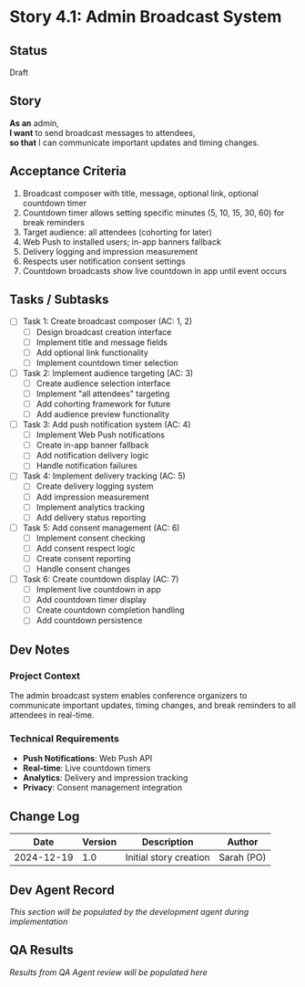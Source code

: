 # Story 4.1: Admin Broadcast System

## Status
Draft

## Story
**As an** admin,  
**I want** to send broadcast messages to attendees,  
**so that** I can communicate important updates and timing changes.

## Acceptance Criteria
1. Broadcast composer with title, message, optional link, optional countdown timer
2. Countdown timer allows setting specific minutes (5, 10, 15, 30, 60) for break reminders
3. Target audience: all attendees (cohorting for later)
4. Web Push to installed users; in-app banners fallback
5. Delivery logging and impression measurement
6. Respects user notification consent settings
7. Countdown broadcasts show live countdown in app until event occurs

## Tasks / Subtasks
- [ ] Task 1: Create broadcast composer (AC: 1, 2)
  - [ ] Design broadcast creation interface
  - [ ] Implement title and message fields
  - [ ] Add optional link functionality
  - [ ] Implement countdown timer selection
- [ ] Task 2: Implement audience targeting (AC: 3)
  - [ ] Create audience selection interface
  - [ ] Implement "all attendees" targeting
  - [ ] Add cohorting framework for future
  - [ ] Add audience preview functionality
- [ ] Task 3: Add push notification system (AC: 4)
  - [ ] Implement Web Push notifications
  - [ ] Create in-app banner fallback
  - [ ] Add notification delivery logic
  - [ ] Handle notification failures
- [ ] Task 4: Implement delivery tracking (AC: 5)
  - [ ] Create delivery logging system
  - [ ] Add impression measurement
  - [ ] Implement analytics tracking
  - [ ] Add delivery status reporting
- [ ] Task 5: Add consent management (AC: 6)
  - [ ] Implement consent checking
  - [ ] Add consent respect logic
  - [ ] Create consent reporting
  - [ ] Handle consent changes
- [ ] Task 6: Create countdown display (AC: 7)
  - [ ] Implement live countdown in app
  - [ ] Add countdown timer display
  - [ ] Create countdown completion handling
  - [ ] Add countdown persistence

## Dev Notes
### Project Context
The admin broadcast system enables conference organizers to communicate important updates, timing changes, and break reminders to all attendees in real-time.

### Technical Requirements
- **Push Notifications**: Web Push API
- **Real-time**: Live countdown timers
- **Analytics**: Delivery and impression tracking
- **Privacy**: Consent management integration

## Change Log
| Date | Version | Description | Author |
|------|---------|-------------|---------|
| 2024-12-19 | 1.0 | Initial story creation | Sarah (PO) |

## Dev Agent Record
*This section will be populated by the development agent during implementation*

## QA Results
*Results from QA Agent review will be populated here*
